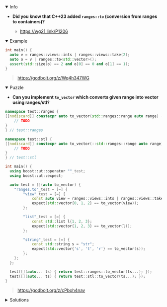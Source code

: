 <details open><summary>Info</summary><p>

* **Did you know that C++23 added `ranges::to` (conversion from ranges to containers)?**

  * https://wg21.link/P1206

</p></details><details open><summary>Example</summary><p>

```cpp
int main() {
  auto v = ranges::views::ints | ranges::views::take(2);
  auto o = v | ranges::to<std::vector>();
  assert(std::size(o) == 2 and o[0] == 0 and o[1] == 1);
}
```

> https://godbolt.org/z/Wq4h347WG

</p></details><details open><summary>Puzzle</summary><p>

* **Can you implement `to_vector` which converts given range into vector using ranges/stl?**

```cpp
namespace test::ranges {
[[nodiscard]] constexpr auto to_vector(std::ranges::range auto range) {
    // TODO
}
} // test::ranges

namespace test::stl {
[[nodiscard]] constexpr auto to_vector(::std::ranges::range auto range) {
    // TODO
}
} // test::stl

int main() {
  using boost::ut::operator ""_test;
  using boost::ut::expect;

  auto test = [](auto to_vector) {
    "ranges.to"_test = [=] {
        "view"_test = [=] {
            const auto view = ranges::views::ints | ranges::views::take(3);
            expect(std::vector{0, 1, 2} == to_vector(view));
        };

        "list"_test = [=] {
            const std::list l{1, 2, 3};
            expect(std::vector{1, 2, 3} == to_vector(l));
        };

        "string"_test = [=] {
            const std::string s = "str";
            expect(std::vector{'s', 't', 'r'} == to_vector(s));
        };
    };
  };

  test([](auto... ts) { return test::ranges::to_vector(ts...); });
  test([](auto... ts) { return test::stl::to_vector(ts...); });
}
```

> https://godbolt.org/z/cPboh4nav

</p></details><details><summary>Solutions</summary><p>

```cpp
namespace test::ranges {

[[nodiscard]] constexpr auto to_vector(std::ranges::range auto range) {
    return range | ::ranges::to<std::vector>();
}

}  // namespace test::ranges

namespace test::stl {

[[nodiscard]] constexpr auto to_vector(std::ranges::range auto range) {
    using value_type =
        std::remove_cvref_t<decltype(*std::ranges::begin(range))>;
    std::vector<value_type> output{};
    if constexpr (requires { std::size(range); }) {
        output.reserve(std::size(range));
    }
    std::ranges::copy(std::ranges::begin(range), std::ranges::end(range),
                      std::back_inserter(output));
    return output;
}

}  // namespace test::stl
```

> https://godbolt.org/z/s7aKThfos

```cpp
namespace test::ranges {
[[nodiscard]] constexpr auto to_vector(std::ranges::range auto range) {
    auto cv = ::ranges::views::common(range);
    return std::vector(cv.begin(), cv.end());
}
}  // namespace test::ranges

namespace test::stl {
[[nodiscard]] constexpr auto to_vector(::std::ranges::range auto range) {
    auto cv = ::std::ranges::views::common(std::move(range));
    return std::vector(cv.begin(), cv.end());
}
}  // namespace test::stl
```

> https://godbolt.org/z/onqh7z3nz

```cpp
namespace test::ranges {
[[nodiscard]] constexpr auto to_vector(std::ranges::range auto range) {
    return range | ::ranges::to<std::vector>();
}
}  // namespace test::ranges

namespace test::stl {
[[nodiscard]] constexpr auto to_vector(std::ranges::range auto range) {
  std::vector<std::ranges::range_value_t<decltype(range)>> ret;
  if constexpr(std::ranges::sized_range<decltype(range)>) {
    ret.reserve(std::ranges::size(range));
  }
  std::ranges::copy(range, std::back_inserter(ret));
  return ret;
}
}  // namespace test::stl
```

> https://godbolt.org/z/d6jW731zc
